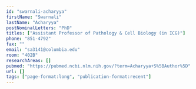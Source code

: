 ```yaml
---
id: "swarnali-acharyya"
firstName: "Swarnali"
lastName: "Acharyya"
postNominalLetters: "PhD"
titles: ["Assistant Professor of Pathology & Cell Biology (in ICG)"]
phone: "851-4792"
fax: ""
email: "sa3141@columbia.edu"
room: "402B"
researchAreas: []
pubmed: "https://pubmed.ncbi.nlm.nih.gov/?term=Acharyya+S%5BAuthor%5D"
url: []
tags: ["page-format:long", "publication-format:recent"]
---
```

